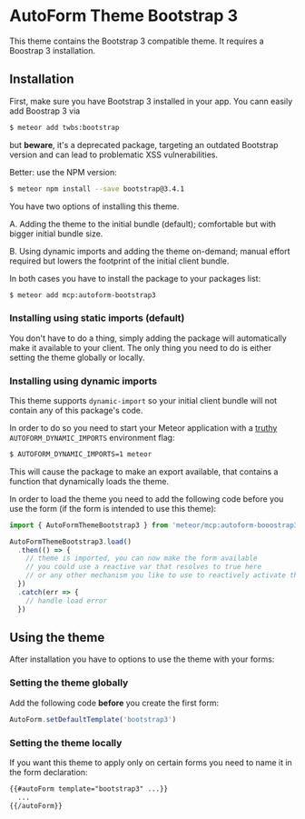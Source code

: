# AutoForm Theme Bootstrap 3

This theme contains the Bootstrap 3 compatible theme. It requires a Boostrap 3
installation.

## Installation

First, make sure you have Bootstrap 3 installed in your app. You cann easily add
Boostrap 3 via

```bash
$ meteor add twbs:bootstrap 
```

but **beware**, it's a deprecated package, targeting an outdated Bootstrap 
version and can lead to problematic XSS vulnerabilities.  

Better: use the NPM version:

```bash
$ meteor npm install --save bootstrap@3.4.1
```

 
You have two options of installing this theme.

A. Adding the theme to the initial bundle (default); comfortable but with bigger
   initial bundle size.

B. Using dynamic imports and adding the theme on-demand; manual effort required
   but lowers the footprint of the initial client bundle.
   
In both cases you have to install the package to your packages list:

```bash
$ meteor add mcp:autoform-bootstrap3
``` 


### Installing using static imports (default)

You don't have to do a thing, simply adding the package will automatically
make it available to your client. The only thing you need to do is either
setting the theme globally or locally.

### Installing using dynamic imports

This theme supports `dynamic-import` so your initial client bundle will not
contain any of this package's code. 

In order to do so you need to start your Meteor application with a [truthy](https://developer.mozilla.org/en-US/docs/Glossary/Truthy) 
`AUTOFORM_DYNAMIC_IMPORTS` environment flag:

```bash
$ AUTOFORM_DYNAMIC_IMPORTS=1 meteor
```

This will cause the package to make an export available, that contains a 
function that dynamically loads the theme. 

In order to load the theme you need to add the following code before you use
the form (if the form is intended to use this theme):

```javascript
import { AutoFormThemeBootstrap3 } from 'meteor/mcp:autoform-booostrap3'

AutoFormThemeBootstrap3.load()
  .then(() => {
    // theme is imported, you can now make the form available
    // you could use a reactive var that resolves to true here
    // or any other mechanism you like to use to reactively activate the form
  })
  .catch(err => {
    // handle load error
  })
```  


## Using the theme

After installation you have to options to use the theme with your forms:

### Setting the theme globally

Add the following code **before** you create the first form: 

```javascript
AutoForm.setDefaultTemplate('bootstrap3')
``` 

### Setting the theme locally

If you want this theme to apply only on certain forms you need to name it in the
form declaration:

```html
{{#autoForm template="bootstrap3" ...}}
  ...
{{/autoForm}}
```
